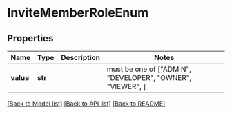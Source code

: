 # InviteMemberRoleEnum


## Properties
Name | Type | Description | Notes
------------ | ------------- | ------------- | -------------
**value** | **str** |  |  must be one of ["ADMIN", "DEVELOPER", "OWNER", "VIEWER", ]

[[Back to Model list]](../README.md#documentation-for-models) [[Back to API list]](../README.md#documentation-for-api-endpoints) [[Back to README]](../README.md)


